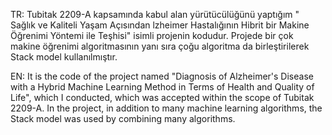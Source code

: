 TR:
Tubitak 2209-A kapsamında kabul alan yürütücülüğünü yaptığım " Sağlık ve Kaliteli Yaşam Açısından lzheimer Hastalığının Hibrit bir Makine Öğrenimi Yöntemi ile Teşhisi" isimli projenin kodudur. Projede bir çok makine öğrenimi algoritmasının yanı sıra çoğu algoritma da birleştirilerek Stack model kullanılmıştır.

EN:
It is the code of the project named "Diagnosis of Alzheimer's Disease with a Hybrid Machine Learning Method in Terms of Health and Quality of Life", which I conducted, which was accepted within the scope of Tubitak 2209-A. In the project, in addition to many machine learning algorithms, the Stack model was used by combining many algorithms.
